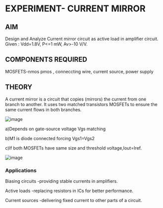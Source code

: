# EXPERIMENT- CURRENT MIRROR 
## AIM 
Design and Analyze Current mirror circuit as active load in amplifier circuit.
Given : Vdd=1.8V, P<=1 mW, Av>-10 V/V.
## COMPONENTS REQUIRED
MOSFETS-nmos pmos , conneccting wire, current source, power supply
## THEORY 

A current mirror is a circuit that copies (mirrors) the current from one branch to another. It uses two matched transistors  MOSFETs to ensure the same current flows in both branches.

![image](https://github.com/user-attachments/assets/e6718cd9-b7e7-4411-8b47-5a4a83d1fc58)

a)Depends on gate-source voltage Vgs matching 

b)M1 is diode connected forcing Vgs1=Vgs2

c)If both MOSFETs have same size and threshold voltage,Iout=Iref.

![image](https://github.com/user-attachments/assets/aff7c721-77fa-4785-bf51-83e12c8083af)
 
### Applications 

Biasing circuits -providing stable currents in amplifiers.

Active loads -replacing resistors in ICs for better performance.

Current sources -delivering fixed current to other parts of a circuit.
